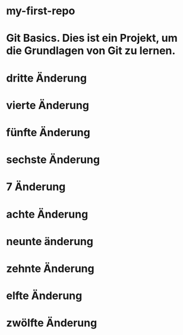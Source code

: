 # my-first-repo
# Git Basics. Dies ist ein Projekt, um die Grundlagen von Git zu lernen.
# dritte Änderung
# vierte Änderung
# fünfte Änderung
# sechste Änderung
# 7 Änderung
# achte Änderung
# neunte änderung
# zehnte Änderung
# elfte Änderung
# zwölfte Änderung
